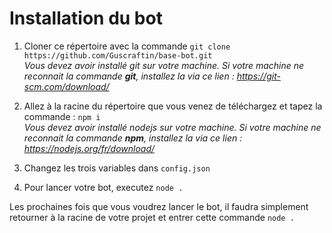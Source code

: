 # Installation du bot

1. Cloner ce répertoire avec la commande `git clone https://github.com/Guscraftin/base-bot.git`  
*Vous devez avoir installé git sur votre machine. Si votre machine ne reconnait la commande **git**, installez la via ce lien : https://git-scm.com/download/*

2. Allez à la racine du répertoire que vous venez de téléchargez et tapez la commande : `npm i`  
*Vous devez avoir installé nodejs sur votre machine. Si votre machine ne reconnait la commande **npm**, installez la via ce lien : https://nodejs.org/fr/download/*

3. Changez les trois variables dans `config.json`

4. Pour lancer votre bot, executez `node .`

Les prochaines fois que vous voudrez lancer le bot, il faudra simplement retourner à la racine de votre projet et entrer cette commande `node .`
